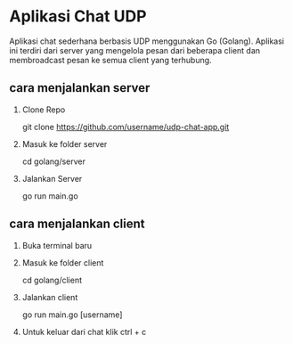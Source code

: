 # Aplikasi Chat UDP

Aplikasi chat sederhana berbasis UDP menggunakan Go (Golang). Aplikasi ini terdiri dari server yang mengelola pesan dari beberapa client dan membroadcast pesan ke semua client yang terhubung.

## cara  menjalankan server

1. Clone Repo

   git clone https://github.com/username/udp-chat-app.git
2. Masuk ke folder server

    cd golang/server
3. Jalankan Server

   go run main.go

## cara menjalankan client

1. Buka terminal baru
2. Masuk ke folder client

   cd golang/client
3. Jalankan client

   go run main.go [username]
4. Untuk keluar dari chat klik ctrl + c
